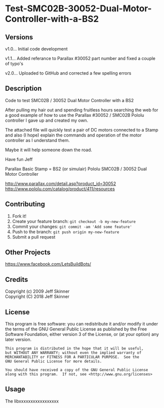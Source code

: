 # Test-SMC02B-30052-Dual-Motor-Controller-with-a-BS2

## Versions

v1.0... Initial code development

v1.1... Added referance to Parallax #30052 part number and fixed a couple of typo's

v2.0... Uploaded to GitHub and corrected a few spelling errors

## Description

Code to test SMC02B / 30052 Dual Motor Controller with a BS2

After pulling my hair out and spending fruitless hours searching the web for a good example of how to use the Parallax #30052 / SMC02B Pololu controller I gave up and created my own.

The attached file will quickly test a pair of DC motors connected to a Stamp and also (I hope) explain the commands and operation of the motor controller as I understand them.

Maybe it will help someone down the road.

Have fun
Jeff

Parallax Basic Stamp = BS2 (or simulair)
Pololu SMC02B / 30052 Dual Motor Controller

http://www.parallax.com/detail.asp?product_id=30052
http://www.pololu.com/catalog/product/411/resources

## Contributing

1. Fork it!
2. Create your feature branch: `git checkout -b my-new-feature`
3. Commit your changes: `git commit -am 'Add some feature'`
4. Push to the branch: `git push origin my-new-feature`
5. Submit a pull request

## Other Projects

https://www.facebook.com/LetsBuildBots/

## Credits

Copyright (c) 2009 Jeff Skinner  
Copyright (C) 2018 Jeff Skinner  

## License

This program is free software: you can redistribute it and/or modify
    it under the terms of the GNU General Public License as published by
    the Free Software Foundation, either version 3 of the License, or
    (at your option) any later version.

    This program is distributed in the hope that it will be useful,
    but WITHOUT ANY WARRANTY; without even the implied warranty of
    MERCHANTABILITY or FITNESS FOR A PARTICULAR PURPOSE.  See the
    GNU General Public License for more details.

    You should have received a copy of the GNU General Public License
    along with this program.  If not, see <http://www.gnu.org/licenses>


## Usage

The libxxxxxxxxxxxxxxxxx


